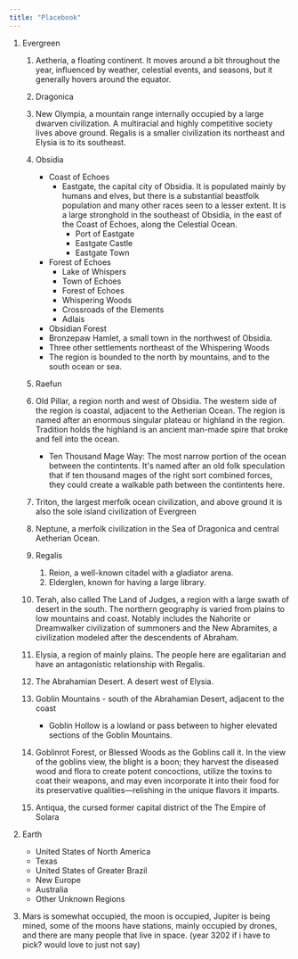 ```yaml
---
title: "Placebook"
---
```


<!-- Regional Lore Threads
   - Wendigo in snowy forest
   - Iron Flame Book Summary
-->

1. Evergreen

   1. Aetheria, a floating continent. It moves around a bit throughout the year, influenced by weather, celestial events, and seasons, but it generally hovers around the equator.
   2. Dragonica
   3. New Olympia, a mountain range internally occupied by a large dwarven civilization. A multiracial and highly competitive society lives above ground. Regalis is a smaller civilization its northeast and Elysia is to its southeast.
   4. Obsidia
      - Coast of Echoes
        - Eastgate, the capital city of Obsidia. It is populated mainly by humans and elves, but there is a substantial beastfolk population and many other races seen to a lesser extent. It is a large stronghold in the southeast of Obsidia, in the east of the Coast of Echoes, along the Celestial Ocean.
          - Port of Eastgate
          - Eastgate Castle
          - Eastgate Town
      - Forest of Echoes
        - Lake of Whispers
        - Town of Echoes
        - Forest of Echoes
        - Whispering Woods
        - Crossroads of the Elements
        - Adlais
      - Obsidian Forest
      - Bronzepaw Hamlet, a small town in the northwest of Obsidia.
      - Three other settlements northeast of the Whispering Woods
      - The region is bounded to the north by mountains, and to the south ocean or sea.
   5. Raefun
   6. Old Pillar, a region north and west of Obsidia. The western side of the region is coastal, adjacent to the Aetherian Ocean. The region is named after an enormous singular plateau or highland in the region. Tradition holds the highland is an ancient man-made spire that broke and fell into the ocean.
      - Ten Thousand Mage Way: The most narrow portion of the ocean between the contintents. It's named after an old folk speculation that if ten thousand mages of the right sort combined forces, they could create a walkable path between the contintents here.
   7. Triton, the largest merfolk ocean civilization, and above ground it is also the sole island civilization of Evergreen
   8. Neptune, a merfolk civilization in the Sea of Dragonica and central Aetherian Ocean.
   9. Regalis
      1. Reion, a well-known citadel with a gladiator arena.
      2. Elderglen, known for having a large library.
   10. Terah, also called The Land of Judges, a region with a large swath of desert in the south. The northern geography is varied from plains to low mountains and coast. Notably includes the Nahorite or Dreamwalker civilization of summoners and the New Abramites, a civilization modeled after the descendents of Abraham.
   11. Elysia, a region of mainly plains. The people here are egalitarian and have an antagonistic relationship with Regalis.
   12. The Abrahamian Desert. A desert west of Elysia.
   13. Goblin Mountains - south of the Abrahamian Desert, adjacent to the coast

       - Goblin Hollow is a lowland or pass between to higher elevated sections of the Goblin Mountains.

   14. Goblinrot Forest, or Blessed Woods as the Goblins call it. In the view of the goblins view, the blight is a boon; they harvest the diseased wood and flora to create potent concoctions, utilize the toxins to coat their weapons, and may even incorporate it into their food for its preservative qualities—relishing in the unique flavors it imparts.
   15. Antiqua, the cursed former capital district of the The Empire of Solara

2. Earth

   - United States of North America
   - Texas
   - United States of Greater Brazil
   - New Europe
   - Australia
   - Other Unknown Regions

3. Mars is somewhat occupied, the moon is occupied, Jupiter is being mined, some of the moons have stations, mainly occupied by drones, and there are many people that live in space. (year 3202 if i have to pick? would love to just not say)
